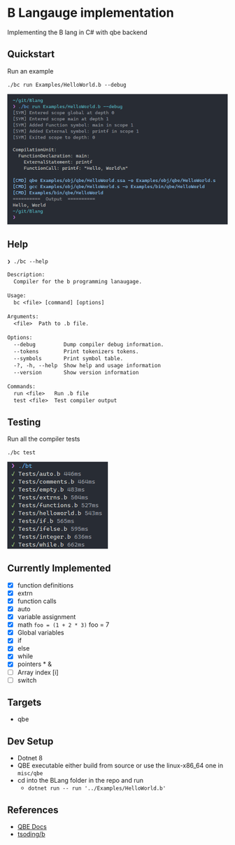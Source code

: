 # B Langauge implementation

Implementing the B lang in C# with qbe backend

## Quickstart

Run an example

```shell
./bc run Examples/HelloWorld.b --debug
```

![bc](misc/screenshots/bc_run.png)

## Help

`❯ ./bc --help`

```
Description:
  Compiler for the b programming lanaugage.

Usage:
  bc <file> [command] [options]

Arguments:
  <file>  Path to .b file.

Options:
  --debug         Dump compiler debug information.
  --tokens        Print tokenizers tokens.
  --symbols       Print symbol table.
  -?, -h, --help  Show help and usage information
  --version       Show version information

Commands:
  run <file>   Run .b file
  test <file>  Test compiler output
```

## Testing

Run all the compiler tests

```shell
./bc test
```

![bt](misc/screenshots/bt.png)

## Currently Implemented

-   [x] function definitions
-   [x] extrn
-   [x] function calls
-   [x] auto
-   [x] variable assignment
-   [x] math `foo = (1 + 2 * 3)` foo = 7
-   [x] Global variables
-   [x] if
-   [x] else
-   [x] while
-   [x] pointers \* &
-   [ ] Array index [i]
-   [ ] switch

## Targets

-   qbe

## Dev Setup

-   Dotnet 8
-   QBE executable either build from source or use the linux-x86_64 one in `misc/qbe`
-   cd into the BLang folder in the repo and run
    -   `dotnet run -- run '../Examples/HelloWorld.b'`

## References

-   [QBE Docs](https://c9x.me/compile/doc/il.html)
-   [tsoding/b](https://github.com/tsoding/b)
